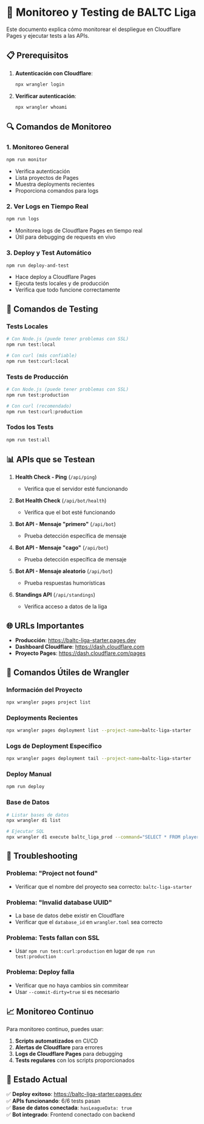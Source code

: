 # 🚀 Monitoreo y Testing de BALTC Liga

Este documento explica cómo monitorear el despliegue en Cloudflare Pages y ejecutar tests a las APIs.

## 📋 Prerequisitos

1. **Autenticación con Cloudflare**:
   ```bash
   npx wrangler login
   ```

2. **Verificar autenticación**:
   ```bash
   npx wrangler whoami
   ```

## 🔍 Comandos de Monitoreo

### 1. Monitoreo General
```bash
npm run monitor
```
- Verifica autenticación
- Lista proyectos de Pages
- Muestra deployments recientes
- Proporciona comandos para logs

### 2. Ver Logs en Tiempo Real
```bash
npm run logs
```
- Monitorea logs de Cloudflare Pages en tiempo real
- Útil para debugging de requests en vivo

### 3. Deploy y Test Automático
```bash
npm run deploy-and-test
```
- Hace deploy a Cloudflare Pages
- Ejecuta tests locales y de producción
- Verifica que todo funcione correctamente

## 🧪 Comandos de Testing

### Tests Locales
```bash
# Con Node.js (puede tener problemas con SSL)
npm run test:local

# Con curl (más confiable)
npm run test:curl:local
```

### Tests de Producción
```bash
# Con Node.js (puede tener problemas con SSL)
npm run test:production

# Con curl (recomendado)
npm run test:curl:production
```

### Todos los Tests
```bash
npm run test:all
```

## 📊 APIs que se Testean

1. **Health Check - Ping** (`/api/ping`)
   - Verifica que el servidor esté funcionando

2. **Bot Health Check** (`/api/bot/health`)
   - Verifica que el bot esté funcionando

3. **Bot API - Mensaje "primero"** (`/api/bot`)
   - Prueba detección específica de mensaje

4. **Bot API - Mensaje "cago"** (`/api/bot`)
   - Prueba detección específica de mensaje

5. **Bot API - Mensaje aleatorio** (`/api/bot`)
   - Prueba respuestas humorísticas

6. **Standings API** (`/api/standings`)
   - Verifica acceso a datos de la liga

## 🌐 URLs Importantes

- **Producción**: https://baltc-liga-starter.pages.dev
- **Dashboard Cloudflare**: https://dash.cloudflare.com
- **Proyecto Pages**: https://dash.cloudflare.com/pages

## 🔧 Comandos Útiles de Wrangler

### Información del Proyecto
```bash
npx wrangler pages project list
```

### Deployments Recientes
```bash
npx wrangler pages deployment list --project-name=baltc-liga-starter
```

### Logs de Deployment Específico
```bash
npx wrangler pages deployment tail --project-name=baltc-liga-starter
```

### Deploy Manual
```bash
npm run deploy
```

### Base de Datos
```bash
# Listar bases de datos
npx wrangler d1 list

# Ejecutar SQL
npx wrangler d1 execute baltc_liga_prod --command="SELECT * FROM players"
```

## 🚨 Troubleshooting

### Problema: "Project not found"
- Verificar que el nombre del proyecto sea correcto: `baltc-liga-starter`

### Problema: "Invalid database UUID"
- La base de datos debe existir en Cloudflare
- Verificar que el `database_id` en `wrangler.toml` sea correcto

### Problema: Tests fallan con SSL
- Usar `npm run test:curl:production` en lugar de `npm run test:production`

### Problema: Deploy falla
- Verificar que no haya cambios sin commitear
- Usar `--commit-dirty=true` si es necesario

## 📈 Monitoreo Continuo

Para monitoreo continuo, puedes usar:

1. **Scripts automatizados** en CI/CD
2. **Alertas de Cloudflare** para errores
3. **Logs de Cloudflare Pages** para debugging
4. **Tests regulares** con los scripts proporcionados

## 🎯 Estado Actual

✅ **Deploy exitoso**: https://baltc-liga-starter.pages.dev  
✅ **APIs funcionando**: 6/6 tests pasan  
✅ **Base de datos conectada**: `hasLeagueData: true`  
✅ **Bot integrado**: Frontend conectado con backend  
